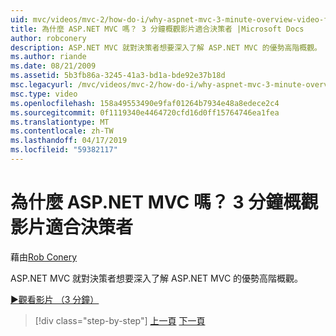 ```yaml
---
uid: mvc/videos/mvc-2/how-do-i/why-aspnet-mvc-3-minute-overview-video-for-decision-makers
title: 為什麼 ASP.NET MVC 嗎？ 3 分鐘概觀影片適合決策者 |Microsoft Docs
author: robconery
description: ASP.NET MVC 就對決策者想要深入了解 ASP.NET MVC 的優勢高階概觀。
ms.author: riande
ms.date: 08/21/2009
ms.assetid: 5b3fb86a-3245-41a3-bd1a-bde92e37b18d
msc.legacyurl: /mvc/videos/mvc-2/how-do-i/why-aspnet-mvc-3-minute-overview-video-for-decision-makers
msc.type: video
ms.openlocfilehash: 158a49553490e9faf01264b7934e48a8edece2c4
ms.sourcegitcommit: 0f1119340e4464720cfd16d0ff15764746ea1fea
ms.translationtype: MT
ms.contentlocale: zh-TW
ms.lasthandoff: 04/17/2019
ms.locfileid: "59382117"
---
```

# <a name="why-aspnet-mvc-3-minute-overview-video-for-decision-makers"></a>為什麼 ASP.NET MVC 嗎？ 3 分鐘概觀影片適合決策者

藉由[Rob Conery](https://github.com/robconery)

ASP.NET MVC 就對決策者想要深入了解 ASP.NET MVC 的優勢高階概觀。

[&#9654;觀看影片 （3 分鐘）](https://channel9.msdn.com/Blogs/ASP-NET-Site-Videos/why-aspnet-mvc-3-minute-overview-video-for-decision-makers)

> [!div class="step-by-step"]
> [上一頁](what-is-aspnet-mvc-80-minute-technical-video-for-developers-building-nerddinner.md)
> [下一頁](aspnet-mvc-how-10-minute-technical-video-for-developers.md)
